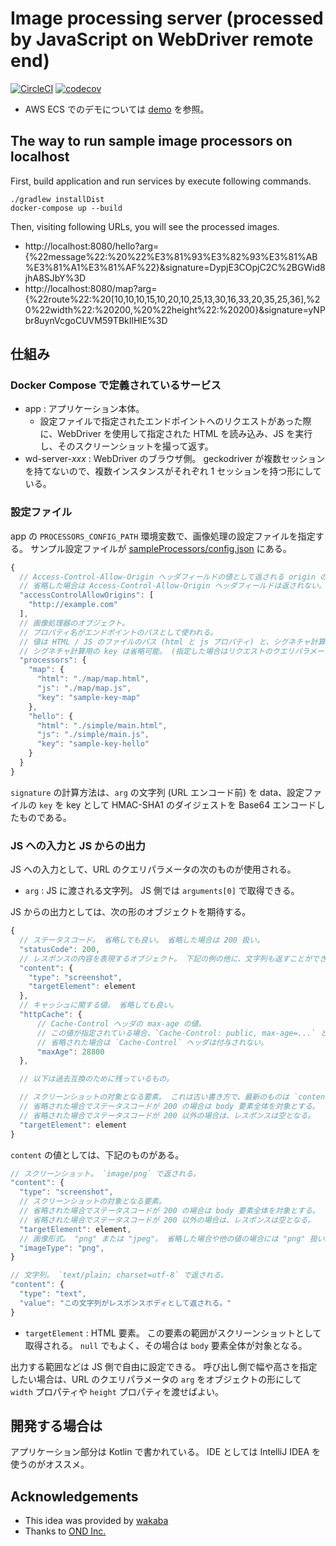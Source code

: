 Image processing server (processed by JavaScript on WebDriver remote end)
==========

[![CircleCI](https://circleci.com/gh/nobuoka/wd-image-processor.svg?style=svg)](https://circleci.com/gh/nobuoka/wd-image-processor)
[![codecov](https://codecov.io/gh/nobuoka/wd-image-processor/branch/develop/graph/badge.svg)](https://codecov.io/gh/nobuoka/wd-image-processor)

* AWS ECS でのデモについては [demo](./demo/README.markdown) を参照。

## The way to run sample image processors on localhost

First, build application and run services by execute following commands.

```
./gradlew installDist
docker-compose up --build
```

Then, visiting following URLs, you will see the processed images.

* http://localhost:8080/hello?arg={%22message%22:%20%22%E3%81%93%E3%82%93%E3%81%AB%E3%81%A1%E3%81%AF%22}&signature=DypjE3COpjC2C%2BGWid8jhA8SJbY%3D
* http://localhost:8080/map?arg={%22route%22:%20[10,10,10,15,10,20,10,25,13,30,16,33,20,35,25,36],%20%22width%22:%20200,%20%22height%22:%20200}&signature=yNPbr8uynVcgoCUVM59TBkIlHlE%3D

## 仕組み

### Docker Compose で定義されているサービス

* app : アプリケーション本体。
    * 設定ファイルで指定されたエンドポイントへのリクエストがあった際に、WebDriver を使用して指定された HTML を読み込み、JS を実行し、そのスクリーンショットを撮って返す。
* wd-server-*xxx* : WebDriver のブラウザ側。 geckodriver が複数セッションを持てないので、複数インスタンスがそれぞれ 1 セッションを持つ形にしている。

### 設定ファイル

app の `PROCESSORS_CONFIG_PATH` 環境変数で、画像処理の設定ファイルを指定する。
サンプル設定ファイルが [sampleProcessors/config.json](./sampleProcessors/config.json) にある。

```javascript
{
  // Access-Control-Allow-Origin ヘッダフィールドの値として返される origin の配列。
  // 省略した場合は Access-Control-Allow-Origin ヘッダフィールドは返されない。
  "accessControlAllowOrigins": [
    "http://example.com"
  ],
  // 画像処理器のオブジェクト。
  // プロパティ名がエンドポイントのパスとして使われる。
  // 値は HTML / JS のファイルのパス (html と js プロパティ) と、シグネチャ計算用の key。
  // シグネチャ計算用の key は省略可能。 (指定した場合はリクエストのクエリパラメータで signature を送る必要がある。)
  "processors": {
    "map": {
      "html": "./map/map.html",
      "js": "./map/map.js",
      "key": "sample-key-map"
    },
    "hello": {
      "html": "./simple/main.html",
      "js": "./simple/main.js",
      "key": "sample-key-hello"
    }
  }
}
```

`signature` の計算方法は、`arg` の文字列 (URL エンコード前) を data、設定ファイルの `key` を key として HMAC-SHA1
のダイジェストを Base64 エンコードしたものである。

### JS への入力と JS からの出力

JS への入力として、URL のクエリパラメータの次のものが使用される。

* `arg` : JS に渡される文字列。 JS 側では `arguments[0]` で取得できる。

JS からの出力としては、次の形のオブジェクトを期待する。

```javascript
{
  // ステータスコード。 省略しても良い。 省略した場合は 200 扱い。
  "statusCode": 200,
  // レスポンスの内容を表現するオブジェクト。 下記の例の他に、文字列も返すことができる。 詳細は後述。
  "content": {
    "type": "screenshot",
    "targetElement": element
  },
  // キャッシュに関する値。 省略しても良い。
  "httpCache": {
      // Cache-Control ヘッダの max-age の値。
      // この値が指定されている場合、`Cache-Control: public, max-age=...` というヘッダが付与される。
      // 省略された場合は `Cache-Control` ヘッダは付与されない。
      "maxAge": 28800
  },

  // 以下は過去互換のために残っているもの。

  // スクリーンショットの対象となる要素。 これは古い書き方で、最新のものは `content` プロパティを使う方法。
  // 省略された場合でステータスコードが 200 の場合は body 要素全体を対象とする。
  // 省略された場合でステータスコードが 200 以外の場合は、レスポンスは空となる。
  "targetElement": element
}
```

`content` の値としては、下記のものがある。

```javascript
// スクリーンショット。 `image/png` で返される。
"content": {
  "type": "screenshot",
  // スクリーンショットの対象となる要素。
  // 省略された場合でステータスコードが 200 の場合は body 要素全体を対象とする。
  // 省略された場合でステータスコードが 200 以外の場合は、レスポンスは空となる。
  "targetElement": element,
  // 画像形式。 "png" または "jpeg"。 省略した場合や他の値の場合には "png" 扱い。
  "imageType": "png",
}

// 文字列。 `text/plain; charset=utf-8` で返される。
"content": {
  "type": "text",
  "value": "この文字列がレスポンスボディとして返される。"
}
```

* `targetElement` : HTML 要素。 この要素の範囲がスクリーンショットとして取得される。 `null` でもよく、その場合は `body` 要素全体が対象となる。

出力する範囲などは JS 側で自由に設定できる。
呼び出し側で幅や高さを指定したい場合は、URL のクエリパラメータの `arg` をオブジェクトの形にして
`width` プロパティや `height` プロパティを渡せばよい。

## 開発する場合は

アプリケーション部分は Kotlin で書かれている。
IDE としては IntelliJ IDEA を使うのがオススメ。

## Acknowledgements

* This idea was provided by [wakaba](https://github.com/wakaba)
* Thanks to [OND Inc.](https://ond-inc.com/)
